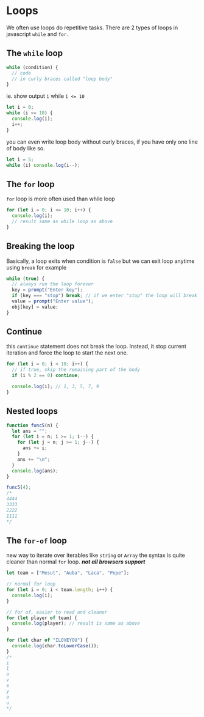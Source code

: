 # Loops

We often use loops do repetitive tasks. There are 2 types of loops in javascript `while` and `for`.

## The `while` loop

```javascript
while (condition) {
  // code
  // in curly braces called "loop body"
}
```

ie. show output `i` while `i <= 10`

```javascript
let i = 0;
while (i <= 10) {
  console.log(i);
  i++;
}
```

you can even write loop body without curly braces, if you have only one line of body like so.

```javascript
let i = 5;
while (i) console.log(i--);
```

## The `for` loop

`for` loop is more often used than while loop

```javascript
for (let i = 0; i <= 10; i++) {
  console.log(i);
  // result same as while loop as above
}
```

## Breaking the loop

Basically, a loop exits when condition is `false` but we can exit loop anytime using `break` for example

```javascript
while (true) {
  // always run the loop forever
  key = prompt("Enter key");
  if (key === "stop") break; // if we enter "stop" the loop will break and exit.
  value = prompt("Enter value");
  obj[key] = value;
}
```

## Continue

this `continue` statement does not break the loop. Instead, it stop current iteration and force the loop to start the next one.

```javascript
for (let i = 0; i < 10; i++) {
  // if true, skip the remaining part of the body
  if (i % 2 == 0) continue;

  console.log(i); // 1, 3, 5, 7, 9
}
```

## Nested loops

```javascript
function func5(n) {
  let ans = "";
  for (let i = n; i >= 1; i--) {
    for (let j = n; j >= 1; j--) {
      ans += i;
    }
    ans += "\n";
  }
  console.log(ans);
}

func5(4);
/*
4444
3333
2222
1111
*/
```

## The `for-of` loop

new way to iterate over iterables like `string` or `Array` the syntax is quite cleaner than normal `for` loop. **_not all browsers support_**

```javascript
let team = ["Mesut", "Auba", "Laca", "Pepe"];

// normal for loop
for (let i = 0; i < team.length; i++) {
  console.log(i);
}

// for of, easier to read and cleaner
for (let player of team) {
  console.log(player); // result is same as above
}

for (let char of "ILOVEYOU") {
  console.log(char.toLowerCase());
}
/*
i
l
o
v
e
y
o
u
*/
```
